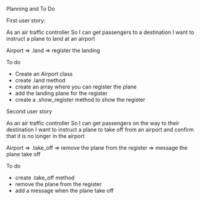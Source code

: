 Planning and To Do


First user story:

As an air traffic controller
So I can get passengers to a destination
I want to instruct a plane to land at an airport


Airport => .land => register the landing


To do

- Create an Airport class
- create .land method
- create an array where you can register the plane
- add the landing plane for the register
- create a .show_register method to show the register

Second user story

As an air traffic controller
So I can get passengers on the way to their destination
I want to instruct a plane to take off from an airport and confirm that it is no longer in the airport

Airport => .take_off => remove the plane from the register => message the plane take off

To do

- create .take_off method
- remove the plane from the register
- add a message when the plane take off
